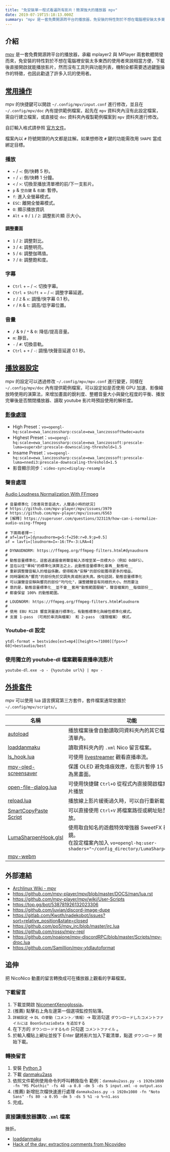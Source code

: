 ```yaml
---
title: "免安裝單一程式看遍所有影片！簡潔強大的播放器 mpv"
date: 2019-07-19T15:18:13.000Z
summary: "mpv 是一套免費開源跨平台的播放器，免安裝的特性對於不想在電腦裡安裝太多東西的使用者來說相當方便，下載後直接開啟就能播放影片。"
---
```


## 介紹

[mpv](https://mpv.io/) 是一套免費開源跨平台的播放器，承繼 mplayer2 與 MPlayer 兩套軟體開發而來，免安裝的特性對於不想在電腦裡安裝太多東西的使用者來說相當方便，下載後直接開啟就能播放影片，然而沒有工具列與功能列表，機制全都需要透過鍵盤操作的特徵，也因此勸退了許多入坑的使用者。

## [常用操作](https://mpv.io/manual/master/#keyboard-control)

mpv 的快捷鍵可以開啟 `~/.config/mpv/input.conf` 進行修改，並且在 `~/.config/mpv/doc` 內有提供範例檔案，起先在 `mpv` 資料夾內沒有此設定檔案，需自行建立檔案，或直接從 `doc` 資料夾內複製範例檔案到 `mpv` 資料夾進行修改。

自訂輸入格式請參照 [官方文件](https://github.com/mpv-player/mpv/blob/master/DOCS/man/input.rst#inputconf-syntax)。

檔案內以 `#` 符號開頭的內文都是註解。如果想修改 `#` 鍵的功能需改用 `SHAPE` 當成綁定目標。

### 播放

- `←` / `→`: 倒/快轉 5 秒。
- `↑` / `↓`: 倒/快轉 1 分鐘。
- `<` / `>`: 切換至播放清單裡的前/下一支影片。
- `p` & `空白鍵` & `右鍵`: 暫停。
- `f`: 進入全螢幕模式。
- `ESC`: 離開全螢幕模式。
- `O`: 顯示播放資訊
- `Alt` + `0` / `1` / `2`: 調整影片顯 示大小。

#### 調整畫面

- `1` / `2`: 調整對比。
- `3` / `4`: 調整明亮。
- `5` / `6`: 調整伽瑪值。
- `7` / `8`: 調整飽和度。

### 字幕

- `Ctrl` + `←` / `→`: 切換字幕。
- `Ctrl` + `Shift` + `←` / `→`: 調整字幕延遲。
- `z` / `Z` & `x`: 調慢/快字幕 0.1 秒。
- `r` / `R` & `t`: 調高/低字幕位置。

### 音量

- `/` & `9` / `*` & `0`: 降低/提高音量。
- `m`: 靜音。
- `-` / `#`: 切換音軌。
- `Ctrl` + `+` / `-`: 調慢/快聲音延遲 0.1 秒。

## [播放器設定](https://github.com/mpv-player/mpv/blob/master/DOCS/man/mpv.rst#configuration-files)

mpv 的設定可以透過修改 `~/.config/mpv/mpv.conf` 進行變更，同樣在 `~/.config/mpv/doc` 內有提供範例檔案，可以設定如是否使用 GPU 加速、影像縮放時使用的演算法，來增加畫面的銳利度、整體音量大小與變化程度的平衡、播放完畢後是否關閉播放器、讀取 youtube 影片時預設使用的解析度。

### [影像處理](https://github.com/mpv-player/mpv/blob/master/DOCS/man/vo.rst)

- High Preset：`vo=opengl-hq:scale=ewa_lanczossharp:cscale=ewa_lanczossofthwdec=auto`
- Highest Preset：`vo=opengl-hq:scale=ewa_lanczossharp:cscale=ewa_lanczossoft:prescale-luma=superxbr:prescale-downscaling-threshold=1.5`
- Insame Preset：`vo=opengl-hq:scale=ewa_lanczossharp:cscale=ewa_lanczossoft:prescale-luma=nnedi3:prescale-downscaling-threshold=1.5`
- 影音顯示同步：`video-sync=display-resample`

### 聲音處理

[Audio Loudness Normalization With FFmpeg](http://peterforgacs.github.io/2018/05/20/Audio-normalization-with-ffmpeg/)

```
# 音量標準化 [改善背景音過大，人聲過小時的狀況]
# https://github.com/mpv-player/mpv/issues/3979
# https://github.com/mpv-player/mpv/issues/6563
# [解釋] https://superuser.com/questions/323119/how-can-i-normalize-audio-using-ffmpeg

# 下面兩者擇一：
# af=lavfi=[dynaudnorm=g=5:f=250:r=0.9:p=0.5]
af = lavfi=[loudnorm=I=-16:TP=-3:LRA=4]

# DYNAUDNORM: https://ffmpeg.org/ffmpeg-filters.html#dynaudnorm
#
# 動態音量標準化，這套過濾器會將聲音輸入添增至某一目標大小（例如 0dBFS）。
# 並在以往"單純"的標準化演算法之上，此動態音量標準化會再__動態地__
# 重新調整聲音輸入的增益係數。使得較為"安靜"的部份能獲得更多的增益，
# 同時讓較為"響亮"的部份免於交調失真或削波失真。換句話說，動態音量標準化
# 可以讓聲音安靜與響亮的部份"均勻化"，讓整體聲音有同樣的大小。然而要注
# 意的是，動態音量標準化__並不會__套用"動態範圍壓縮"，聲音檔案的__每個部份__
# 都會保留 100% 的動態範圍。

# LOUDNORM: https://ffmpeg.org/ffmpeg-filters.html#loudnorm
#
# 使用 EBU R128 響度測量進行標準化，有動態標準化與線性標準化模式。
# 支援 1-pass （可用於串流與檔案） 和 2-pass （僅限檔案） 模式。
```

### Youtube-dl 設定

`ytdl-format = bestvideo[ext=mp4][height<=?1080][fps<=?60]+bestaudio/best`

### 使用獨立的 youtube-dl 檔案觀看直播串流影片

`youtube-dl.exe -o - {%youtube url%} | mpv -`

## [外掛套件](https://github.com/mpv-player/mpv/wiki/User-Scripts)

mpv 可以使用 lua 語言撰寫第三方套件，套件檔案通常放置於 `~/.config/mpv/scripts/`。

| 名稱                                                                                     | 功能                                                                                                                                               |
| ---------------------------------------------------------------------------------------- | -------------------------------------------------------------------------------------------------------------------------------------------------- |
| [autoload](https://github.com/mpv-player/mpv/blob/master/TOOLS/lua/autoload.lua)         | 播放檔案後會自動讀取同資料夾內的其它檔案並加入播放清單內。                                                                                         |
| [loaddanmaku](https://github.com/huisedenanhai/LoadDanmaku)                              | 讀取資料夾內的 `.xml` Nico 留言檔案。                                                                                                              |
| [ls_hook.lua](https://gist.github.com/ChrisK2/8701184fe3ea7701c9cc)                      | 可使用 [livestreamer](http://docs.livestreamer.io/#) 觀看直播串流。                                                                                |
| [mpv-oled-screensaver](https://github.com/Akemi/mpv-oled-screensaver)                    | 保護 OLED 避免烙痕效應，在影片暫停 15 秒後會自動轉為黑畫面。                                                                                       |
| [open-file-dialog.lua](https://github.com/rossy/mpv-open-file-dialog)                    | 可使用快捷鍵 `Ctrl+O` 從程式內直接開啟檔案視窗選擇影片播放                                                                                         |
| [reload.lua](https://github.com/4e6/mpv-reload)                                          | 播放線上影片緩衝過久時，可以自行重新載入。                                                                                                         |
| [SmartCopyPaste Script](https://github.com/Eisa01/mpv-scripts#smartcopypaste-script)     | 可以直接使用 `Ctrl+V` 將檔案路徑或網址貼至 mpv 播放。                                                                                              |
| [LumaSharpenHook.glsl](https://gist.github.com/voltmtr/8b4404b4e23129b226b9e64863d3e28b) | 使用取自知名的遊戲特效增強器 SweetFX 裡的銳利化濾鏡。<br /> 在設定檔案內加入 `vo=opengl-hq:user-shaders="~/config_directory/LumaSharpenHook.glsl"` |
| [mpv-webm](https://github.com/ekisu/mpv-webm)                                            |                                                                                                                                                    |

## 外部連結

- [Archlinux Wiki - mpv](https://wiki.archlinux.org/index.php/Mpv)
- https://github.com/mpv-player/mpv/blob/master/DOCS/man/lua.rst
- https://github.com/mpv-player/mpv/wiki/User-Scripts
- https://top.gg/bot/538781926132023306
- https://github.com/juvian/discord-image-dupe
- https://gitlab.com/Kwoth/nadekobot/issues?sort=relative_position&state=closed
- https://github.com/po5/mpv_irc/blob/master/irc.lua
- https://github.com/rossy/mpv-repl
- https://github.com/noaione/mpv-discordRPC/blob/master/Scripts/mpv-drpc.lua
- https://github.com/Samillion/mpv-ytdlautoformat

## 追伸

把 NicoNico 動畫的留言轉換成可在播放器上觀看的字幕檔案。

### 下載留言

1. 下載並開啟 [NicomentXenoglossia](http://xenog.web.fc2.com/)。
2. (推薦) 點擊右上角左邊第一個選項監控剪貼簿。
3. `詳細設定` -> `DL の挙動（コメント／情報）`-> 取消勾選 `ダウンロードしたコメントファイルには BoonSutazioData を追加する`
4. 在下方的 `ダウンロードするもの` 只勾選 `コメントファイル` 。
5. 於輸入欄貼上網址並按下 Enter 鍵將影片加入下載清單，點選 `ダウンロード` 開始下載。

### 轉換留言

1. 安裝 [Python 3](https://www.python.org/download/releases/3.0/)
2. 下載 [danmaku2ass](https://github.com/m13253/danmaku2ass)
3. 依照文件範例使用命令列呼叫轉換指令
   範例：`danmaku2ass.py -s 1920x1080 -fn "MS PGothic" -fs 48 -a 0.8 -dm 5 -ds 5 input.xml -o output.ass`
4. (推薦) 新增批次檔快速進行處理
   `danmaku2ass.py -s 1920x1080 -fn "Noto Sans" -fs 80 -a 0.95 -dm 5 -ds 5 %1 -o %~n1.ass`
5. 完成。

### 直接讓播放器讀取 `.xml` 檔案

挫折。

- [loaddanmaku](https://github.com/huisedenanhai/LoadDanmaku)
- [Hack of the day: extracting comments from Nicovideo](https://www.dennogumi.org/2019/01/hack-of-the-day-extracting-comments-from-nicovideo/)
